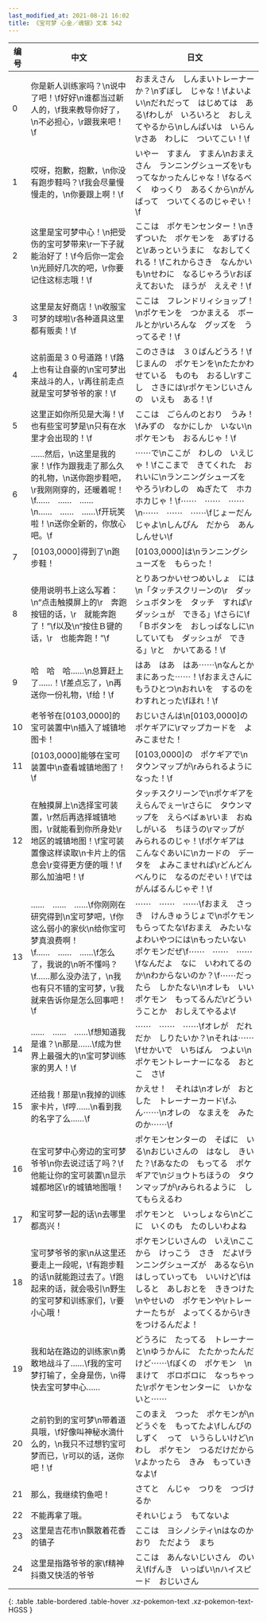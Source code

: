 ```yaml
---
last_modified_at: 2021-08-21 16:02
title: 《宝可梦 心金／魂银》文本 542
---
```

| 编号 | 中文 | 日文 |
| ---- | ---- | ---- |
| 0 | 你是新人训练家吗？\n说中了吧！\f好好\n谁都当过新人的，\f我来教导你好了，\n不必担心，\r跟我来吧！\f | おまえさん　しんまいトレーナーか？\nずぼし　じゃな！\fよいよい\nだれだって　はじめては　ある\fわしが　いろいろと　おしえてやるから\nしんぱいは　いらん\rさあ　わしに　ついてこい！\f |
| 1 | 哎呀，抱歉，抱歉，\n你没有跑步鞋吗？\f我会尽量慢慢走的，\n你要跟上啊！\f | いやー　すまん　すまん\nおまえさん　ランニングシューズを\rもってなかったんじゃな！\fなるべく　ゆっくり　あるくから\nがんばって　ついてくるのじゃぞい！\f |
| 2 | 这里是宝可梦中心！\n把受伤的宝可梦带来\r一下子就能治好了！\f今后你一定会\n光顾好几次的吧，\r你要记住这标志哦！\f | ここは　ポケモンセンター！\nきずついた　ポケモンを　あずけると\rあっというまに　なおしてくれる！\fこれからさき　なんかいも\nせわに　なるじゃろう\rおぼえておいた　ほうが　ええぞ！\f |
| 3 | 这里是友好商店！\n收服宝可梦的球啦\r各种道具这里都有贩卖！\f | ここは　フレンドリィショップ！\nポケモンを　つかまえる　ボールとか\rいろんな　グッズを　うってるぞ！\f |
| 4 | 这前面是３０号道路！\f路上也有让自豪的\n宝可梦出来战斗的人，\r再往前走点就是宝可梦爷爷的家！\f | このさきは　３０ばんどうろ！\fじまんの　ポケモンを\nたたかわせている　ものも　おるし\rすこし　さきには\rポケモンじいさんの　いえも　ある！\f |
| 5 | 这里正如你所见是大海！\f也有些宝可梦是\n只有在水里才会出现的！\f | ここは　ごらんのとおり　うみ！\fみずの　なかにしか　いない\nポケモンも　おるんじゃ！\f |
| 6 | ……然后，\n这里是我的家！\f作为跟我走了那么久的礼物，\n送你跑步鞋吧，\r我刚刚穿的，还暖着呢！\f……　……　……\n……　……　……\f开玩笑啦！\n送你全新的，你放心吧。\f | ⋯⋯で\nここが　わしの　いえじゃ！\fここまで　きてくれた　おれいに\nランニングシューズを　やろう\rわしの　ぬぎたて　ホカホカじゃ！\f⋯⋯　⋯⋯　⋯⋯\n⋯⋯　⋯⋯　⋯⋯\fじょーだん　じゃよ\nしんぴん　だから　あんしんせい\f |
| 7 | [0103,0000]得到了\n跑步鞋！ | [0103,0000]は\nランニングシューズを　もらった！ |
| 8 | 使用说明书上这么写着：\n“点击触摸屏上的\r　奔跑按钮的话，\r　就能奔跑了！”\f以及\n“按住Ｂ键的话，\r　也能奔跑！”\f | とりあつかいせつめいしょ　には\n「タッチスクリーンの\r　ダッシュボタンを　タッチ　すれば\r　ダッシュが　できる」\fさらに\f「Ｂボタンを　おしっぱなしに\n　していても　ダッシュが　できる」\rと　かいてある！\f |
| 9 | 哈　哈　哈……\n总算赶上了……！\f差点忘了，\n再送你一份礼物，\f给！\f | はあ　はあ　はあ⋯⋯\nなんとか　まにあった⋯⋯！\fおまえさんに　もうひとつ\nおれいを　するのを　わすれとった\fほれ！\f |
| 10 | 老爷爷在[0103,0000]的宝可装置中\n插入了城镇地图卡！ | おじいさんは\n[0103,0000]の　ポケギアに\rマップカードを　よみこませた！ |
| 11 | [0103,0000]能够在宝可装置中\n查看城镇地图了！\f | [0103,0000]の　ポケギアで\nタウンマップが\rみられるように　なった！\f |
| 12 | 在触摸屏上\n选择宝可装置，\r然后再选择城镇地图，\r就能看到你所身处\r地区的城镇地图！\f宝可装置像这样读取\n卡片上的信息会\r变得更方便的哦！\f那么加油吧！\f | タッチスクリーンで\nポケギアを　えらんでぇー\rさらに　タウンマップを　えらべばぁ\rいま　おぬしがいる　ちほうの\rマップが　みられるのじゃ！\fポケギアは　こんなぐあいに\nカードの　データを　よみこませれば\rどんどん　べんりに　なるのだぞい！\fでは　がんばるんじゃぞ！\f |
| 13 | ……　……　……\f你刚刚在研究得到\n宝可梦吧，\f你这么弱小的家伙\n给你宝可梦真浪费啊！\f……　……　……\f怎么了，我说的\n听不懂吗？\f……那么没办法了，\n我也有只不错的宝可梦，\r我就来告诉你是怎么回事吧！\f | ⋯⋯　⋯⋯　⋯⋯\fおまえ　さっき　けんきゅうじょで\nポケモン　もらってたな\fおまえ　みたいな　よわいやつには\nもったいない　ポケモンだぜ\f⋯⋯　⋯⋯　⋯⋯\fなんだよ　なに　いわれてるのか\nわからないのか？\f⋯⋯だったら　しかたない\nオレも　いいポケモン　もってるんだ\rどういうことか　おしえてやるよ\f |
| 14 | ……　……　……\f想知道我是谁？\n那是……\f成为世界上最强大的\n宝可梦训练家的男人！\f | ⋯⋯　⋯⋯　⋯⋯\fオレが　だれだか　しりたいか？\nそれは⋯⋯\fせかいで　いちばん　つよい\nポケモントレーナーになる　おとこ　さ\f |
| 15 | 还给我！那是\n我掉的训练家卡片，\f哼……\n看到我的名字了么……\f | かえせ！　それは\nオレが　おとした　トレーナーカード\fふん⋯⋯\nオレの　なまえを　みたのか⋯⋯\f |
| 16 | 在宝可梦中心旁边的宝可梦爷爷\n你去说过话了吗？\f他能让你的宝可装置\n显示城都地区\r的城镇地图哦！ | ポケモンセンターの　そばに　いる\nおじいさんの　はなし　きいた？\fあなたの　もってる　ポケギアで\nジョウトちほうの　タウンマップが\rみられるように　してもらえるわ |
| 17 | 和宝可梦一起的话\n去哪里都高兴！ | ポケモンと　いっしょなら\nどこに　いくのも　たのしいわよね |
| 18 | 宝可梦爷爷的家\n从这里还要走上一段呢，\f有跑步鞋的话\n就能跑过去了。\f跑起来的话，就会吸引\n野生的宝可梦和训练家们，\r要小心哦！ | ポケモンじいさんの　いえ\nここから　けっこう　さき　だよ\fランニングシューズが　あるなら\nはしっていっても　いいけど\fはしると　あしおとを　ききつけた\nやせいの　ポケモンや\rトレーナーたちが　よってくるから\rきをつけるんだよ！ |
| 19 | 我和站在路边的训练家\n勇敢地战斗了……\f我的宝可梦打输了，全身是伤，\n得快去宝可梦中心…… | どうろに　たってる　トレーナーと\nゆうかんに　たたかったんだけど⋯⋯\fぼくの　ポケモン　\nまけて　ボロボロに　なっちゃった\rポケモンセンターに　いかないと⋯⋯ |
| 20 | 之前钓到的宝可梦\n带着道具哦，\f好像叫神秘水滴什么的，\n我只不过想钓宝可梦而已，\r可以的话，送你吧！\f | このまえ　つった　ポケモンが\nどうぐを　もってたよ\fしんぴのしずく　って　いうらしいけど\nわし　ポケモン　つるだけだから\rよかったら　きみ　もっていきなよ\f |
| 21 | 那么，我继续钓鱼吧！ | さてと　んじゃ　つりを　つづけるか |
| 22 | 不能再拿了哦。 | それいじょう　もてないよ |
| 23 | 这里是吉花市\n飘散着花香的镇子 | ここは　ヨシノシティ\nはなのかおり　ただよう　まち |
| 24 | 这里是指路爷爷的家\f精神抖擞又快活的爷爷 | ここは　あんないじいさん　のいえ\fげんき　いっぱい\nハイスピード　おじいさん |
{: .table .table-bordered .table-hover .xz-pokemon-text .xz-pokemon-text-HGSS }